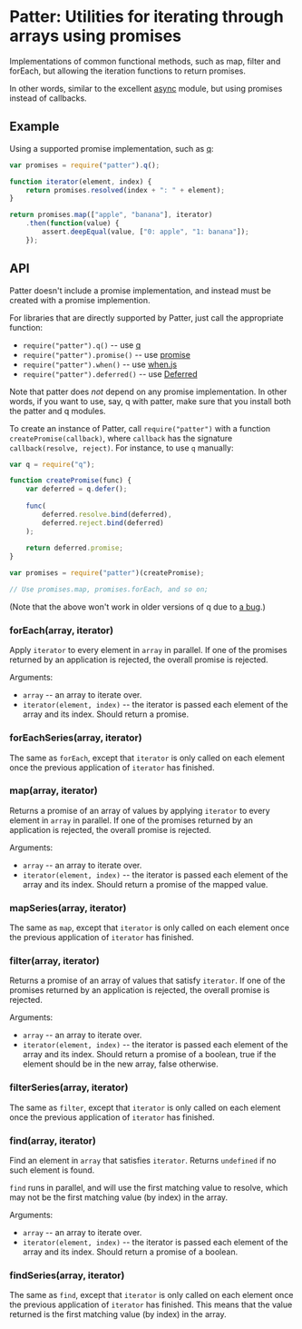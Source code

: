# Patter: Utilities for iterating through arrays using promises

Implementations of common functional methods, such as map, filter and forEach,
but allowing the iteration functions to return promises.

In other words, similar to the excellent [async](https://github.com/caolan/async) module,
but using promises instead of callbacks.

## Example

Using a supported promise implementation, such as [q](https://github.com/kriskowal/q):

```javascript
var promises = require("patter").q();

function iterator(element, index) {
    return promises.resolved(index + ": " + element);
}

return promises.map(["apple", "banana"], iterator)
    .then(function(value) {
        assert.deepEqual(value, ["0: apple", "1: banana"]);
    });
```

## API

Patter doesn't include a promise implementation,
and instead must be created with a promise implemention.

For libraries that are directly supported by Patter,
just call the appropriate function:

* `require("patter").q()` -- use [q](https://github.com/kriskowal/q)
* `require("patter").promise()` -- use [promise](https://github.com/then/promise)
* `require("patter").when()` -- use [when.js](https://github.com/cujojs/when)
* `require("patter").deferred()` -- use [Deferred](https://github.com/medikoo/deferred)

Note that patter does *not* depend on any promise implementation.
In other words, if you want to use, say, q with patter,
make sure that you install both the patter and q modules.

To create an instance of Patter,
call `require("patter")` with a function `createPromise(callback)`,
where `callback` has the signature `callback(resolve, reject)`.
For instance, to use `q` manually:

```javascript
var q = require("q");

function createPromise(func) {
    var deferred = q.defer();
    
    func(
        deferred.resolve.bind(deferred),
        deferred.reject.bind(deferred)
    );
    
    return deferred.promise;
}

var promises = require("patter")(createPromise);

// Use promises.map, promises.forEach, and so on;
```

(Note that the above won't work in older versions of q due to [a bug](https://github.com/kriskowal/q/issues/252).)

### forEach(array, iterator)

Apply `iterator` to every element in `array` in parallel.
If one of the promises returned by an application is rejected,
the overall promise is rejected.

Arguments:

* `array` -- an array to iterate over.
* `iterator(element, index)` -- the iterator is passed each element of the array
  and its index. Should return a promise.

### forEachSeries(array, iterator)

The same as `forEach`,
except that `iterator` is only called on each element once the previous
application of `iterator` has finished.

### map(array, iterator)

Returns a promise of an array of values by applying `iterator` to every element
in `array` in parallel.
If one of the promises returned by an application is rejected,
the overall promise is rejected.

Arguments:

* `array` -- an array to iterate over.
* `iterator(element, index)` -- the iterator is passed each element of the array
  and its index. Should return a promise of the mapped value.

### mapSeries(array, iterator)

The same as `map`,
except that `iterator` is only called on each element once the previous
application of `iterator` has finished.

### filter(array, iterator)

Returns a promise of an array of values that satisfy `iterator`.
If one of the promises returned by an application is rejected,
the overall promise is rejected.

Arguments:

* `array` -- an array to iterate over.
* `iterator(element, index)` -- the iterator is passed each element of the array
  and its index. Should return a promise of a boolean, true if the element
  should be in the new array, false otherwise.

### filterSeries(array, iterator)

The same as `filter`,
except that `iterator` is only called on each element once the previous
application of `iterator` has finished.

### find(array, iterator)

Find an element in `array` that satisfies `iterator`.
Returns `undefined` if no such element is found.

`find` runs in parallel, and will use the first matching value to resolve,
which may not be the first matching value (by index) in the array.

Arguments:

* `array` -- an array to iterate over.
* `iterator(element, index)` -- the iterator is passed each element of the array
  and its index. Should return a promise of a boolean.

### findSeries(array, iterator)

The same as `find`,
except that `iterator` is only called on each element once the previous
application of `iterator` has finished.
This means that the value returned is the first matching value (by index) in the array.


